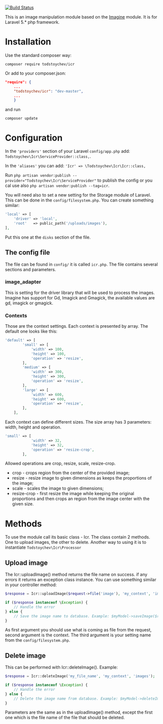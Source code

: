 [![Build Status](https://travis-ci.org/todstoychev/icr.svg?branch=master)](https://travis-ci.org/todstoychev/icr)

This is an image manipulation module based on the [Imagine](https://github.com/avalanche123/Imagine) module. It is for Laravel 5.* php framework.

# Installation
Use the standard composer way:

```
composer require todstoychev/icr
```

Or add to your composer.json:

```json
"require": {
    ...
    "todstoychev/icr": "dev-master",
    ...
    }
```

and run 

```composer update```

# Configuration
In the ```'providers'``` section of your Laravel ```config/app.php``` add: ```Todstoychev\Icr\ServiceProvider::class,```. 

In the ```'aliases'``` you can add: ```'Icr' => \Todstoychev\Icr\Icr::class,```

Run ```php artisan vendor:publish --provider="Todstoychev\Icr\ServiceProvider"``` to publish the config or you cal use also ```php artisan vendor:publish --tag=icr```.

You will need also to set a new setting for the Storage module of Laravel. This can be done in the ```config/filesystem.php```.
You can create something similar:
```php
'local' => [
    'driver' => 'local',
    'root'   => public_path('/uploads/images'),
],
```

Put this one at the ```disks``` section of the file.

## The config file
The file can be found in ```config/``` it is called ```icr.php```. The file contains several sections and parameters.

### image_adapter
This is setting for the driver library that will be used to process the images. Imagine has support for Gd, Imagick and Gmagick, the available values are gd, imagick or gmagick. 

### Contexts
Those are the context settings. Each context is presented by array. The default one looks like this:

```php
'default' => [ 
        'small' => [
            'width' => 100,
            'height' => 100,
            'operation' => 'resize',
        ],
        'medium' => [
            'width' => 300,
            'height' => 300,
            'operation' => 'resize',
        ],
        'large' => [
            'width' => 600,
            'height' => 600,
            'operation' => 'resize',
        ],
    ],
```

Each context can define different sizes. The size array has 3 parameters: width, height and operation.

```php
'small' => [
            'width' => 32,
            'height' => 32,
            'operation' => 'resize-crop',
        ],
```

Allowed operations are crop, resize, scale, resize-crop. 
- crop - crops region from the center of the provided image;
- resize - resize image to given dimensions as keeps the proportions of the image;
- scale - scales the image to given dimensions;
- resize-crop - first resize the image while keeping the original proportions and then crops an region from the image center with the given size.

# Methods
To use the module call its basic class - Icr. The class contain 2 methods. One to upload images, the other to delete.
Another way to using it is to instantiate ```Todstoychev\Icr\Processor```

## Upload image
The Icr::uploadImage() method returns the file name on success. if any errors it returns an exception class instance. You can use something similar in your controller method: 

```php
$response = Icr::uploadImage($request->file('image'), 'my_context', 'images');

if ($response instanceof \Exception) {
    // Handle the error
} else {
    // Save the image name to database. Example: $myModel->saveImage($response);
}
```

As first argument you should use what is coming as file from the request, second argument is the context. The third argument is your setting name from the ```config/filesystem.php```. 

## Delete image
This can be performed with Icr::deleteImage(). Example:

```php
$response = Icr::deleteImage('my_file_name', 'my_context', 'images');

if ($response instanceof \Exception) {
    // Handle the error
} else {
    // Delete the image name from database. Example: $myModel->deleteImage($response);
}
```

Parameters are the same as in the uploadImage() method, except the first one which is the file name of the file that should be deleted.